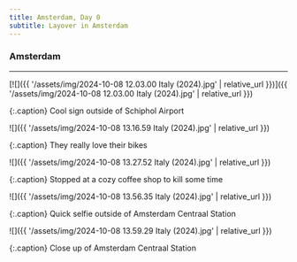 ```yaml
---
title: Amsterdam, Day 0
subtitle: Layover in Amsterdam
---
```


### Amsterdam

***

[![]({{ '/assets/img/2024-10-08 12.03.00 Italy (2024).jpg' | relative_url }})]({{ '/assets/img/2024-10-08 12.03.00 Italy (2024).jpg' | relative_url }})

{:.caption}
Cool sign outside of Schiphol Airport

![]({{ '/assets/img/2024-10-08 13.16.59 Italy (2024).jpg' | relative_url }})

{:.caption}
They really love their bikes

![]({{ '/assets/img/2024-10-08 13.27.52 Italy (2024).jpg' | relative_url }})

{:.caption}
Stopped at a cozy coffee shop to kill some time

![]({{ '/assets/img/2024-10-08 13.56.35 Italy (2024).jpg' | relative_url }})

{:.caption}
Quick selfie outside of Amsterdam Centraal Station

![]({{ '/assets/img/2024-10-08 13.59.29 Italy (2024).jpg' | relative_url }})

{:.caption}
Close up of Amsterdam Centraal Station
